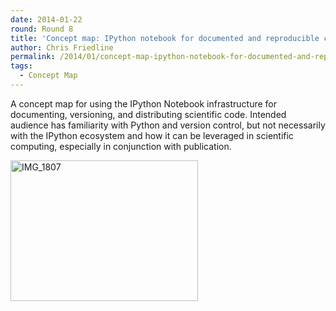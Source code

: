 ```yaml
---
date: 2014-01-22
round: Round 8
title: 'Concept map: IPython notebook for documented and reproducible computing'
author: Chris Friedline
permalink: /2014/01/concept-map-ipython-notebook-for-documented-and-reproducible-computing/
tags:
  - Concept Map
---
```

A concept map for using the IPython Notebook infrastructure for documenting, versioning, and distributing scientific code. Intended audience has familiarity with Python and version control, but not necessarily with the IPython ecosystem and how it can be leveraged in scientific computing, especially in conjunction with publication.

[<img class="alignnone size-medium wp-image-5588" alt="IMG_1807" src="/training-course/uploads/2014/01/IMG_1807-300x225.jpg" width="300" height="225" />][1]

&nbsp;

 [1]: /training-course/uploads/2014/01/IMG_1807.jpg
